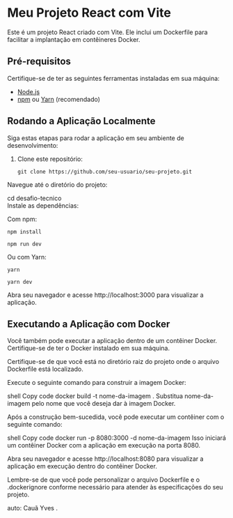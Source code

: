 # Meu Projeto React com Vite

Este é um projeto React criado com Vite. Ele inclui um Dockerfile para facilitar a implantação em contêineres Docker.

## Pré-requisitos

Certifique-se de ter as seguintes ferramentas instaladas em sua máquina:

- [Node.js](https://nodejs.org/)
- [npm](https://www.npmjs.com/) ou [Yarn](https://yarnpkg.com/) (recomendado)

## Rodando a Aplicação Localmente

Siga estas etapas para rodar a aplicação em seu ambiente de desenvolvimento:

1. Clone este repositório:

   ```shell
   git clone https://github.com/seu-usuario/seu-projeto.git
   ```

Navegue até o diretório do projeto:

cd desafio-tecnico  
Instale as dependências:

Com npm:

    npm install

    npm run dev

Ou com Yarn:

    yarn

    yarn dev

Abra seu navegador e acesse http://localhost:3000 para visualizar a aplicação.

## Executando a Aplicação com Docker

Você também pode executar a aplicação dentro de um contêiner Docker. Certifique-se de ter o Docker instalado em sua máquina.

Certifique-se de que você está no diretório raiz do projeto onde o arquivo Dockerfile está localizado.

Execute o seguinte comando para construir a imagem Docker:

shell
Copy code
docker build -t nome-da-imagem .
Substitua nome-da-imagem pelo nome que você deseja dar à imagem Docker.

Após a construção bem-sucedida, você pode executar um contêiner com o seguinte comando:

shell
Copy code
docker run -p 8080:3000 -d nome-da-imagem
Isso iniciará um contêiner Docker com a aplicação em execução na porta 8080.

Abra seu navegador e acesse http://localhost:8080 para visualizar a aplicação em execução dentro do contêiner Docker.

Lembre-se de que você pode personalizar o arquivo Dockerfile e o .dockerignore conforme necessário para atender às especificações do seu projeto.

auto: Cauã Yves
.